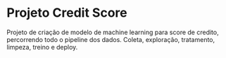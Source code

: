 # Projeto Credit Score
 Projeto de criação de modelo de machine learning para score de credito, percorrendo todo o pipeline dos dados. Coleta, exploração, tratamento, limpeza, treino e deploy.
